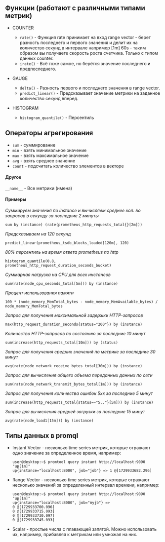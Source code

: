 ## Функции (работают с различными типами метрик)

- COUNTER
  - ```rate()``` - Функция rate принимает на вход range vector - берет разность последнего и первого значения и делит их на количество секунд в интервале например [1m] 60s - таким образом вы получаете скорость роста счетчика. Только с типом данных counter.
  - ```irate()``` - Всё тоже самое, но берётся значение последнего и предпоследнего.
  
- GAUGE
  - ```delta()``` - Разность первого и последнего значения в range vector.
  - ```predict_linear()``` - Предсказывает значение метрики на заданное количество секунд вперед.
  
- HISTOGRAM
  - ```histogram_quantile()``` - Персентиль

## Операторы агрегирования

- ```sum``` - суммирование
- ```min``` - взять минимальное значение
- ```max``` - взять максимальное значение
- ```avg``` - взять среднее значение
- ```count``` - подсчитать количество элементов в векторе

#### Другое

```__name__``` - Все метрики (имена)

#### Примеры
*Суммируем значения по instance и вычисляем среднее кол. во запросов в секунду за последние 2 минуты*
```
sum by (instance) (rate(prometheus_http_requests_total{}[2m]))
```
*Предсказываем на 120 секунд*
```
predict_linear(prometheus_tsdb_blocks_loaded[120m], 120)
```
*80% персентиль на время ответа prometheus по http*
```
histogram_quantile(0.8, prometheus_http_request_duration_seconds_bucket)
```

*Суммарная нагрузка на CPU для всех инстансов*

```
sum(rate(node_cpu_seconds_total[5m])) by (instance)
```

*Процент использования памяти*

```
100 * (node_memory_MemTotal_bytes - node_memory_MemAvailable_bytes) / node_memory_MemTotal_bytes
```

*Запрос для получения максимальной задержки HTTP-запросов*

```
max(http_request_duration_seconds{status="200"}) by (instance)
```

*Количество HTTP-запросов по состоянию за последние 10 минут*

```
sum(increase(http_requests_total[10m])) by (status)
```

*Запрос для получения средних значений по метрике за последние 30 минут*

```
avg(rate(node_network_receive_bytes_total[30m])) by (instance)
```

*Запрос для вычисления общего объема переданных данных по сети*

```
sum(rate(node_network_transmit_bytes_total[1m])) by (instance)
```

*Запрос для получения количества ошибок 5xx за последние 5 минут*

```
sum(increase(http_requests_total{status=~"5.."}[5m])) by (instance)
```

*Запрос для вычисления средней загрузки за последние 15 минут*

```
avg(rate(node_load1[15m])) by (instance)
```



## Типы данных в promql
- Instant Vector - несколько time series метрик, которые отражают одно значение за определенное время, например:

  ```
  user@desktop:~$ promtool query instant http://localhost:9090 "up[1m]"
  up{instance="localhost:8000", job="job"} => 1 @[1729933682.296]
  ```

- Range Vector - несколько time series метрик, которые отражают несколько значений за определенный интервал времени, например:

  ```
  user@desktop:~$ promtool query instant http://localhost:9090 "up[1m]"
  up{instance="localhost:8000", job="myjb"} =>
  0 @[1729933700.096]
  0 @[1729933715.093]
  0 @[1729933730.097]
  0 @[1729933745.093]
  ```

- Scalar - простые числа с плавающей запятой. Можно использовать их, например, прибавляя к метрикам или умножая на них.

